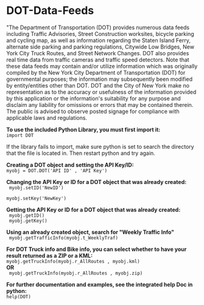 <h1>DOT-Data-Feeds</h1>
<p>
"The Department of Transportation (DOT) provides numerous data feeds including Traffic Advisories, Street Construction worksites, bicycle parking and cycling map, as well as information regarding the Staten Island Ferry, alternate side parking and parking regulations, Citywide Low Bridges, New York City Truck Routes, and Street Network Changes.  DOT also provides real time data from traffic cameras and traffic speed detectors.  Note that these data feeds may contain and/or utilize information which was originally compiled by the New York City Department of Transportation (DOT) for governmental purposes; the information may subsequently been modified by entity/entities other than DOT. DOT and the City of New York make no representation as to the accuracy or usefulness of the information provided by this application or the information's suitability for any purpose and disclaim any liability for omissions or errors that may be contained therein. The public is advised to observe posted signage for compliance with applicable laws and regulations.
</p>


<b>To use the included Python Library, you must first import it:</b><br />
<code>import DOT</code>

If the library fails to import, make sure python is set to search the directory that the file is located in. Then restart python and try again.



<b>Creating a DOT object and setting the API Key/ID:</b><br />
<code>myobj = DOT.DOT('API ID' , 'API Key') </code>


<b>Changing the API Key or ID for a DOT object that was already created: </b><br />
<code>
myobj.setID('NewID')<br />
myobj.setKey('NewKey')
</code>


<b>Getting the API Key or ID for a DOT object that was already created: </b><br />
<code>
myobj.getID() <br />
myobj.getKey()
</code>


<b> Using an already created object, search for "Weekly Traffic Info"</b><br />
<code>
myobj.getTrafficInfo(myobj.t_WeeklyTraf)
</code>



<b>For DOT Truck info and Bike info, you can select whether to have your result returned as a ZIP or a KML: </b>
<code>
myobj.getTruckInfo(myobj.r_AllRoutes , myobj.kml)</code><br />
<b>OR</b><br />
<code>
myobj.getTruckInfo(myobj.r_AllRoutes , myobj.zip)
</code>

<b>For further documentation and examples, see the integrated help Doc in python:</b><br />
<code>help(DOT) </code>







